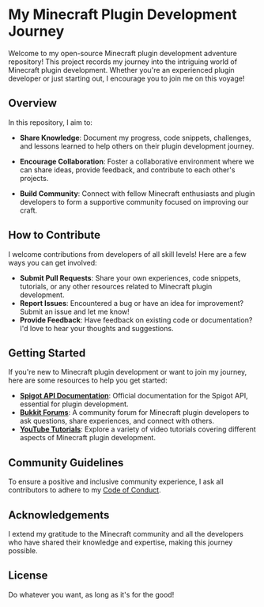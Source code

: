 # My Minecraft Plugin Development Journey

Welcome to my open-source Minecraft plugin development adventure repository! This project records my journey into the intriguing world of Minecraft plugin development. Whether you're an experienced plugin developer or just starting out, I encourage you to join me on this voyage!

## Overview

In this repository, I aim to:

- **Share Knowledge**: Document my progress, code snippets, challenges, and lessons learned to help others on their plugin development journey.
- **Encourage Collaboration**: Foster a collaborative environment where we can share ideas, provide feedback, and contribute to each other's projects.

- **Build Community**: Connect with fellow Minecraft enthusiasts and plugin developers to form a supportive community focused on improving our craft.

## How to Contribute

I welcome contributions from developers of all skill levels! Here are a few ways you can get involved:

- **Submit Pull Requests**: Share your own experiences, code snippets, tutorials, or any other resources related to Minecraft plugin development.
- **Report Issues**: Encountered a bug or have an idea for improvement? Submit an issue and let me know!
- **Provide Feedback**: Have feedback on existing code or documentation? I'd love to hear your thoughts and suggestions.


## Getting Started

If you're new to Minecraft plugin development or want to join my journey, here are some resources to help you get started:

- **[Spigot API Documentation](https://hub.spigotmc.org/javadocs/spigot/index.html)**: Official documentation for the Spigot API, essential for plugin development.
- **[Bukkit Forums](https://bukkit.org/forums/)**: A community forum for Minecraft plugin developers to ask questions, share experiences, and connect with others.
- **[YouTube Tutorials](https://www.youtube.com/)**: Explore a variety of video tutorials covering different aspects of Minecraft plugin development.

## Community Guidelines

To ensure a positive and inclusive community experience, I ask all contributors to adhere to my [Code of Conduct](CODE_OF_CONDUCT.md).

## Acknowledgements

I extend my gratitude to the Minecraft community and all the developers who have shared their knowledge and expertise, making this journey possible.

## License

Do whatever you want, as long as it's for the good!
